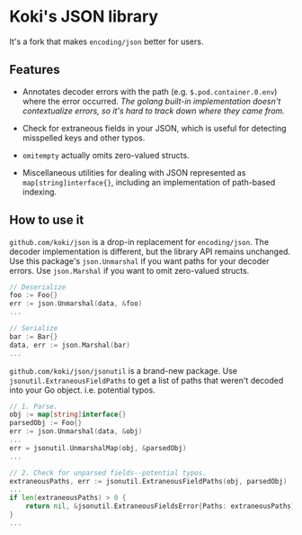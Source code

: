 # Koki's JSON library

It's a fork that makes `encoding/json` better for users.

## Features

* Annotates decoder errors with the path (e.g. `$.pod.container.0.env`) where the error occurred. _The golang built-in implementation doesn't contextualize errors, so it's hard to track down where they came from._

* Check for extraneous fields in your JSON, which is useful for detecting misspelled keys and other typos.

* `omitempty` actually omits zero-valued structs.

* Miscellaneous utilities for dealing with JSON represented as `map[string]interface{}`, including an implementation of path-based indexing.

## How to use it

`github.com/koki/json` is a drop-in replacement for `encoding/json`. The decoder implementation is different, but the library API remains unchanged. Use this package's `json.Unmarshal` if you want paths for your decoder errors. Use `json.Marshal` if you want to omit zero-valued structs.

```go
// Deserialize
foo := Foo{}
err := json.Unmarshal(data, &foo)
...

// Serialize
bar := Bar{}
data, err := json.Marshal(bar)
...
```

`github.com/koki/json/jsonutil` is a brand-new package. Use `jsonutil.ExtraneousFieldPaths` to get a list of paths that weren't decoded into your Go object. i.e. potential typos.

```go
// 1. Parse.
obj := map[string]interface{}
parsedObj := Foo{}
err := json.Unmarshal(data, &obj)
...
err = jsonutil.UnmarshalMap(obj, &parsedObj)
...

// 2. Check for unparsed fields--potential typos.
extraneousPaths, err := jsonutil.ExtraneousFieldPaths(obj, parsedObj)
...
if len(extraneousPaths) > 0 {
    return nil, &jsonutil.ExtraneousFieldsError{Paths: extraneousPaths}
}
...
```
